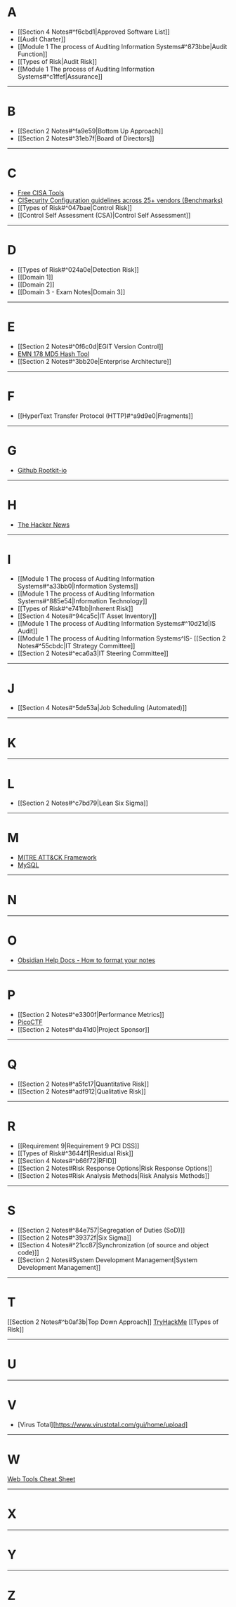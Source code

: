 # A
- [[Section 4 Notes#^f6cbd1|Approved Software List]]
- [[Audit Charter]]
- [[Module 1 The process of Auditing Information Systems#^873bbe|Audit Function]]
- [[Types of Risk|Audit Risk]]
- [[Module 1 The process of Auditing Information Systems#^c1ffef|Assurance]]
_____________________________________
# B
- [[Section 2 Notes#^fa9e59|Bottom Up Approach]]
- [[Section 2 Notes#^31eb7f|Board of Directors]]
_______________________
# C
- [Free CISA Tools](https://www.cisa.gov/free-cybersecurity-services-and-tools)
- [CISecurity Configuration guidelines across 25+ vendors (Benchmarks)](https://www.cisecurity.org/cis-benchmarks/)
- [[Types of Risk#^047bae|Control Risk]]
- [[Control Self Assessment (CSA)|Control Self Assessment]]
____________
# D
- [[Types of Risk#^024a0e|Detection Risk]]
- [[Domain 1]]
- [[Domain 2]]
- [[Domain 3 - Exam Notes|Domain 3]]
__________________________________
# E
- [[Section 2 Notes#^0f6c0d|EGIT Version Control]]
- [EMN 178 MD5 Hash Tool]([https://emn178.github.io/online-tools/md5.html](https://emn178.github.io/online-tools/md5.html))
- [[Section 2 Notes#^3bb20e|Enterprise Architecture]]

________________
# F
- [[HyperText Transfer Protocol (HTTP)#^a9d9e0|Fragments]]
__________
# G
- [Github Rootkit-io](https://github.com/Arudjreis/awesome-security-GRC)
____________________
# H
- [The Hacker News](https://thehackernews.com/)
_________________________________
# I
- [[Module 1 The process of Auditing Information Systems#^a33bb0|Information Systems]] 
- [[Module 1 The process of Auditing Information Systems#^885e54|Information Technology]]
- [[Types of Risk#^e741bb|Inherent Risk]]
- [[Section 4 Notes#^94ca5c|IT Asset Inventory]]
- [[Module 1 The process of Auditing Information Systems#^10d21d|IS Audit]]
- [[Module 1 The process of Auditing Information Systems^IS- [[Section 2 Notes#^55cbdc|IT Strategy Committee]]
- [[Section 2 Notes#^eca6a3|IT Steering Committee]]
________________
# J
- [[Section 4 Notes#^5de53a|Job Scheduling (Automated)]]
_____________
# K
___________
# L
- [[Section 2 Notes#^c7bd79|Lean Six Sigma]]
___________________
# M
- [MITRE ATT&CK Framework](https://attack.mitre.org/)
- [MySQL](https://hack.technoherder.com/mysql/)
_________________
# N
_____________________
# O
- [Obsidian Help Docs - How to format your notes](https://help.obsidian.md/How+to/Format+your+notes)
________________________
# P
- [[Section 2 Notes#^e3300f|Performance Metrics]]
- [PicoCTF](https://picoctf.org/)
- [[Section 2 Notes#^da41d0|Project Sponsor]]
________________________________
# Q
- [[Section 2 Notes#^a5fc17|Quantitative Risk]]
- [[Section 2 Notes#^adf912|Qualitative Risk]]
______________
# R
- [[Requirement 9|Requirement 9 PCI DSS]]
- [[Types of Risk#^3644f1|Residual Risk]]
- [[Section 4 Notes#^b66f72|RFID]]
- [[Section 2 Notes#Risk Response Options|Risk Response Options]]
- [[Section 2 Notes#Risk Analysis Methods|Risk Analysis Methods]]
________________________
# S
- [[Section 2 Notes#^84e757|Segregation of Duties (SoD)]]
- [[Section 2 Notes#^39372f|Six Sigma]]
- [[Section 4 Notes#^21cc87|Synchronization (of source and object code)]]
- [[Section 2 Notes#System Development Management|System Development Management]]
__________________
# T
[[Section 2 Notes#^b0af3b|Top Down Approach]]
[TryHackMe](https://tryhackme.com)
[[Types of Risk]]
______________________________________
# U
___________________________
# V
- [Virus Total][https://www.virustotal.com/gui/home/upload]
_____________________
# W
[Web Tools Cheat Sheet](https://hack.technoherder.com/web-tools-cheatsheet/)
_________
# X
_____________
# Y
________________________
# Z


